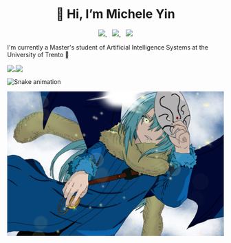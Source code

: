 <h1 align="center">👋 Hi, I’m Michele Yin</h1>

<p align='center'>
  <a href="https://www.linkedin.com/in/michele-yin-42a36a229/">
    <img src="https://img.shields.io/badge/LinkedIn-0077B5?style=for-the-badge&logo=linkedin&logoColor=white"></img>
  </a>&nbsp;&nbsp;
  <a href="https://github.com/BigEmperor26/">
    <img src="https://img.shields.io/badge/GitHub-100000?style=for-the-badge&logo=github&logoColor=white"></img>
  </a>&nbsp;&nbsp;
  <a href="mailto:mickyin3@gmail.com">
    <img src="https://img.shields.io/badge/Gmail-D14836?style=for-the-badge&logo=gmail&logoColor=white"></img>
  </a> 
</p>

I'm currently a Master's student of Artificial Intelligence Systems at the University of Trento 🤖

<a href="https://github.com/anuraghazra/github-readme-stats">
  <img align="center" src="https://github-readme-stats.vercel.app/api/pin/?username=BigEmperor26&repo=github-readme-stats)](https://github.com/anuraghazra/github-readme-stats" />
</a>
<a href="https://github.com/BigEmperor26/convoychat">
  <img align="center" src="https://github-readme-stats.vercel.app/api/top-langs/?username=BigEmperor26&layout=compact)](https://github.com/anuraghazra/github-readme-stats" />
</a>

![Snake animation](https://github.com/BigEmperor26/bigemperor26/blob/output/github-contribution-grid-snake.svg)

![alt text](https://github.com/BigEmperor26/bigemperor26/blob/main/rimuru.jpeg)
